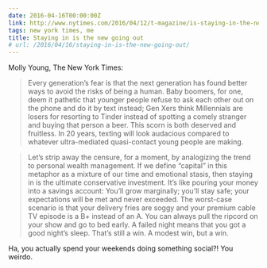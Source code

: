 ```yaml
---
date: 2016-04-16T00:00:00Z
link: http://www.nytimes.com/2016/04/12/t-magazine/is-staying-in-the-new-going-out.html
tags: new york times, me
title: Staying in is the new going out
# url: /2016/04/16/staying-in-is-the-new-going-out/
---
```


Molly Young, The New York Times:

> Every generation’s fear is that the next generation has found better ways to avoid the risks of being a human. Baby boomers, for one, deem it pathetic that younger people refuse to ask each other out on the phone and do it by text instead; Gen Xers think Millennials are losers for resorting to Tinder instead of spotting a comely stranger and buying that person a beer. This scorn is both deserved and fruitless. In 20 years, texting will look audacious compared to whatever ultra-mediated quasi-contact young people are making.


> Let’s strip away the censure, for a moment, by analogizing the trend to personal wealth management. If we define “capital” in this metaphor as a mixture of our time and emotional stasis, then staying in is the ultimate conservative investment. It’s like pouring your money into a savings account: You’ll grow marginally; you’ll stay safe; your expectations will be met and never exceeded. The worst-case scenario is that your delivery fries are soggy and your premium cable TV episode is a B+ instead of an A. You can always pull the ripcord on your show and go to bed early. A failed night means that you got a good night’s sleep. That’s still a win. A modest win, but a win.

Ha, you actually spend your weekends doing something social?! You weirdo. 